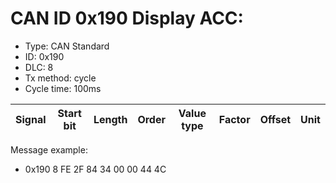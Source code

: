 # CAN ID 0x190 Display ACC:
- Type: CAN Standard
- ID: 0x190
- DLC: 8
- Tx method: cycle
- Cycle time: 100ms

|Signal|Start bit|Length|Order|Value type|Factor|Offset|Unit|
|------|---------|------|-----|----------|------|------|----|

Message example:
- 0x190 8 FE 2F 84 34 00 00 44 4C